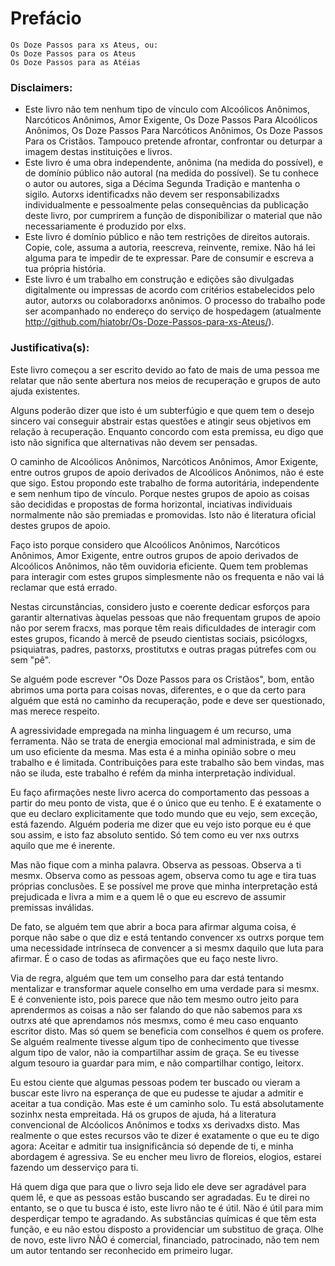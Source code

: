 Prefácio
===

```
Os Doze Passos para xs Ateus, ou:
Os Doze Passos para os Ateus
Os Doze Passos para as Atéias
```

### Disclaimers:

* Este livro não tem nenhum tipo de vínculo com Alcoólicos Anônimos, Narcóticos Anônimos, Amor Exigente, Os Doze Passos Para Alcoólicos Anônimos, Os Doze Passos Para Narcóticos Anônimos, Os Doze Passos Para os Cristãos. Tampouco pretende afrontar, confrontar ou deturpar a imagem destas instituições e livros.
* Este livro é uma obra independente, anônima (na medida do possível), e de domínio público não autoral (na medida do possível). Se tu conhece o autor ou autores, siga a Décima Segunda Tradição e mantenha o sigilo. Autorxs identificadxs não devem ser responsabilizadxs individualmente e pessoalmente pelas consequências da publicação deste livro, por cumprirem a função de disponibilizar o material que não necessariamente é produzido por elxs.
* Este livro é domínio público e não tem restrições de direitos autorais. Copie, cole, assuma a autoria, reescreva, reinvente, remixe. Não há lei alguma para te impedir de te expressar. Pare de consumir e escreva a tua própria história.
* Este livro é um trabalho em construção e edições são divulgadas digitalmente ou impressas de acordo com critérios estabelecidos pelo autor, autorxs ou colaboradorxs anônimos. O processo do trabalho pode ser acompanhado no endereço do serviço de hospedagem (atualmente http://github.com/hiatobr/Os-Doze-Passos-para-xs-Ateus/).

### Justificativa(s):

Este livro começou a ser escrito devido ao fato de mais de uma pessoa me relatar que não sente abertura nos meios de recuperação e grupos de auto ajuda existentes.

Alguns poderão dizer que isto é um subterfúgio e que quem tem o desejo sincero vai conseguir abstrair estas questões e atingir seus objetivos em relação à recuperação. Enquanto concordo com esta premissa, eu digo que isto não significa que alternativas não devem ser pensadas.

O caminho de Alcoólicos Anônimos, Narcóticos Anônimos, Amor Exigente, entre outros grupos de apoio derivados de Alcoólicos Anônimos, não é este que sigo. Estou propondo este trabalho de forma autoritária, independente e sem nenhum tipo de vínculo. Porque nestes grupos de apoio as coisas são decididas e propostas de forma horizontal, inciativas individuais normalmente não são premiadas e promovidas. Isto não é literatura oficial destes grupos de apoio.

Faço isto porque considero que Alcoólicos Anônimos, Narcóticos Anônimos, Amor Exigente, entre outros grupos de apoio derivados de Alcoólicos Anônimos, não têm ouvidoria eficiente. Quem tem problemas para interagir com estes grupos simplesmente não os frequenta e não vai lá reclamar que está errado.

Nestas circunstâncias, considero justo e coerente dedicar esforços para garantir alternativas àquelas pessoas que não frequentam grupos de apoio não por serem fracxs, mas porque têm reais dificuldades de interagir com estes grupos, ficando à mercê de pseudo cientistas sociais, psicólogxs, psiquiatras, padres, pastorxs, prostitutxs e outras pragas pútrefes com ou sem "pê".

Se alguém pode escrever "Os Doze Passos para os Cristãos", bom, então abrimos uma porta para coisas novas, diferentes, e o que da certo para alguém que está no caminho da recuperação, pode e deve ser questionado, mas merece respeito.

A agressividade empregada na minha linguagem é um recurso, uma ferramenta. Não se trata de energia emocional mal administrada, e sim de um uso eficiente da mesma. Mas esta é a minha opinião sobre o meu trabalho e é limitada. Contribuições para este trabalho são bem vindas, mas não se iluda, este trabalho é refém da minha interpretação individual.

Eu faço afirmações neste livro acerca do comportamento das pessoas a partir do meu ponto de vista, que é o único que eu tenho. E é exatamente o que eu declaro explicitamente que todo mundo que eu vejo, sem exceção, está fazendo. Alguém poderia me dizer que eu vejo isto porque eu é que sou assim, e isto faz absoluto sentido. Só tem como eu ver nxs outrxs aquilo que me é inerente.

Mas não fique com a minha palavra. Observa as pessoas. Observa a ti mesmx. Observa como as pessoas agem, observa como tu age e tira tuas próprias conclusões. E se possível me prove que minha interpretação está prejudicada e livra a mim e a quem lê o que eu escrevo de assumir premissas inválidas.

De fato, se alguém tem que abrir a boca para afirmar alguma coisa, é porque não sabe o que diz e está tentando convencer xs outrxs porque tem uma necessidade intrínseca de convencer a si mesmx daquilo que luta para afirmar. É o caso de todas as afirmações que eu faço neste livro.

Via de regra, alguém que tem um conselho para dar está tentando mentalizar e transformar aquele conselho em uma verdade para si mesmx. E é conveniente isto, pois parece que não tem mesmo outro jeito para aprendermos as coisas a não ser falando do que não sabemos para xs outrxs até que aprendamos nós mesmxs, como é meu caso enquanto escritor disto. Mas só quem se beneficia com conselhos é quem os profere. Se alguém realmente tivesse algum tipo de conhecimento que tivesse algum tipo de valor, não ia compartilhar assim de graça. Se eu tivesse algum tesouro ia guardar para mim, e não compartilhar contigo, leitorx.

Eu estou ciente que algumas pessoas podem ter buscado ou vieram a buscar este livro na esperança de que eu pudesse te ajudar a admitir e aceitar a tua condição. Mas este é um caminho solo. Tu está absolutamente sozinhx nesta empreitada. Há os grupos de ajuda, há a literatura convencional de Alcóolicos Anônimos e todxs xs derivadxs disto. Mas realmente o que estes recursos vão te dizer é exatamente o que eu te digo agora: Aceitar e admitir tua insignificância só depende de ti, e minha abordagem é agressiva. Se eu encher meu livro de floreios, elogios, estarei fazendo um desserviço para ti.

Há quem diga que para que o livro seja lido ele deve ser agradável para quem lê, e que as pessoas estão buscando ser agradadas. Eu te direi no entanto, se o que tu busca é isto, este livro não te é útil. Não é útil para mim desperdiçar tempo te agradando. As substâncias químicas é que têm esta função, e eu não estou disposto a providenciar um substituo de graça. Olhe de novo, este livro NÃO é comercial, financiado, patrocinado, não tem nem um autor tentando ser reconhecido em primeiro lugar.

